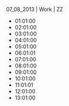 07_08_2013 | Work | ZZ 
* 01:01:00
* 02:01:00
* 03:01:00
* 04:01:00
* 05:01:00
* 06:01:01
* 07:01:00
* 08:01:00
* 09:01:00
* 10:01:00
* 11:01:01
* 12:01:00
* 13:01:00
